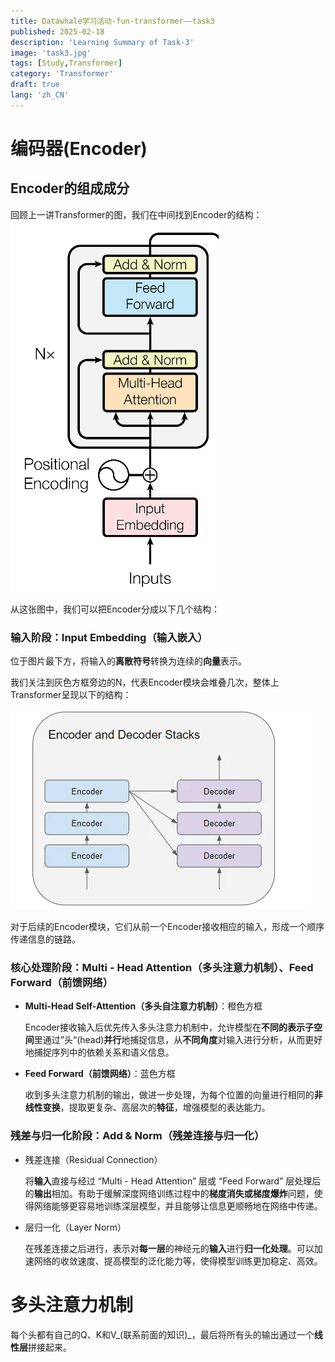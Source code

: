 ```yaml
---
title: Datawhale学习活动-fun-transformer——task3
published: 2025-02-18
description: 'Learning Summary of Task-3'
image: 'task3.jpg'
tags: [Study,Transformer]
category: 'Transformer'
draft: true
lang: 'zh_CN'
---
```


# 编码器(Encoder)

## Encoder的组成成分

回顾上一讲Transformer的图，我们在中间找到Encoder的结构：
![](image.png)

从这张图中，我们可以把Encoder分成以下几个结构：

### 输入阶段：Input Embedding（输入嵌入）

位于图片最下方，将输入的**离散符号**转换为连续的**向量**表示。

我们关注到灰色方框旁边的N，代表Encoder模块会堆叠几次，整体上Transformer呈现以下的结构：

![](image2.png)

对于后续的Encoder模块，它们从前一个Encoder接收相应的输入，形成一个顺序传递信息的链路。

### 核心处理阶段：Multi - Head Attention（多头注意力机制）、Feed Forward（前馈网络）

- **Multi-Head Self-Attention（多头自注意力机制）**：橙色方框

  Encoder接收输入后优先传入多头注意力机制中，允许模型在**不同的表示子空间**里通过”头“(head)**并行**地捕捉信息，从**不同角度**对输入进行分析，从而更好地捕捉序列中的依赖关系和语义信息。

- **Feed Forward（前馈网络）**：蓝色方框

  收到多头注意力机制的输出，做进一步处理，为每个位置的向量进行相同的**非线性变换**，提取更复杂、高层次的**特征**，增强模型的表达能力。
  
### 残差与归一化阶段：Add & Norm（残差连接与归一化）

- 残差连接（Residual Connection）

  将**输入**直接与经过 “Multi - Head Attention” 层或 “Feed Forward” 层处理后的**输出**相加。有助于缓解深度网络训练过程中的**梯度消失或梯度爆炸**问题，使得网络能够更容易地训练深层模型，并且能够让信息更顺畅地在网络中传递。
  
- 层归一化（Layer Norm）

  在残差连接之后进行，表示对**每一层**的神经元的**输入**进行**归一化处理**。可以加速网络的收敛速度、提高模型的泛化能力等，使得模型训练更加稳定、高效。
  
# 多头注意力机制

每个头都有自己的Q、K和V_(联系前面的知识)_，最后将所有头的输出通过一个**线性层**拼接起来。